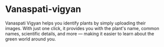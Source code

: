 # Vanaspati-vigyan
Vanaspati Vigyan helps you identify plants by simply uploading their images.  With just one click, it provides you with the plant's name, common names,  scientific details, and more — making it easier to learn about the green world around you.
